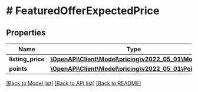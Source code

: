 # # FeaturedOfferExpectedPrice

## Properties

Name | Type | Description | Notes
------------ | ------------- | ------------- | -------------
**listing_price** | [**\OpenAPI\Client\Model\pricing\v2022_05_01\MoneyType**](MoneyType.md) |  |
**points** | [**\OpenAPI\Client\Model\pricing\v2022_05_01\Points**](Points.md) |  | [optional]

[[Back to Model list]](../../README.md#models) [[Back to API list]](../../README.md#endpoints) [[Back to README]](../../README.md)
